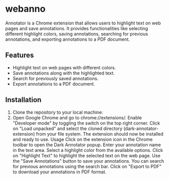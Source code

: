 # webanno
Annotator is a Chrome extension that allows users to highlight text on web pages and save annotations. It provides functionalities like selecting different highlight colors, saving annotations, searching for previous annotations, and exporting annotations to a PDF document.
## Features

- Highlight text on web pages with different colors.
- Save annotations along with the highlighted text.
- Search for previously saved annotations.
- Export annotations to a PDF document.

## Installation

1. Clone the repository to your local machine:
2. Open Google Chrome and go to chrome://extensions/.
Enable "Developer mode" by toggling the switch on the top right corner.
Click on "Load unpacked" and select the cloned directory (dark-annotator-extension) from your file system.
The extension should now be installed and ready to use.
Usage
Click on the extension icon in the Chrome toolbar to open the Dark Annotator popup.
Enter your annotation name in the text area.
Select a highlight color from the available options.
Click on "Highlight Text" to highlight the selected text on the web page.
Use the "Save Annotations" button to save your annotations.
You can search for previous annotations using the search bar.
Click on "Export to PDF" to download your annotations in PDF format.
